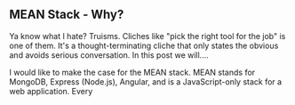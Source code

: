 
## MEAN Stack - Why?

Ya know what I hate? Truisms. Cliches like "pick the right tool for the job" is one of them. It's a thought-terminating cliche that only states the obvious and avoids serious conversation. In this post we will....

I would like to make the case for the MEAN stack. MEAN stands for MongoDB, Express (Node.js), Angular, and is a JavaScript-only stack for a web application. Every 


